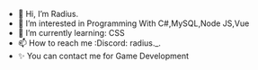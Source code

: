 - 👋 Hi, I’m Radius.
- 👀 I’m interested in Programming With C#,MySQL,Node JS,Vue
- 🌱 I’m currently learning: CSS
- 📫 How to reach me :Discord: radius._.
- ✨ You can contact me for Game Development



<!---
Alperen55555/Alperen55555 is a ✨ special ✨ repository because its `README.md` (this file) appears on your GitHub profile.
You can click the Preview link to take a look at your changes.
--->
